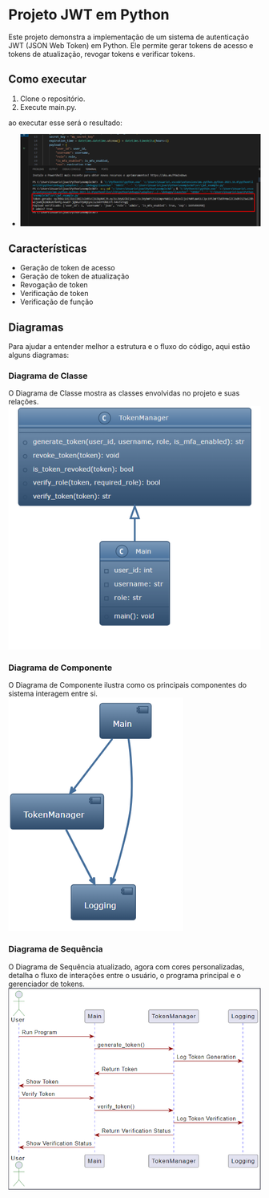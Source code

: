 # Projeto JWT em Python
Este projeto demonstra a implementação de um sistema de autenticação JWT (JSON Web Token) em Python. Ele permite gerar tokens de acesso e tokens de atualização, revogar tokens e verificar tokens.

## Como executar

1. Clone o repositório.
2. Execute main.py.

ao executar esse será o resultado:

- ![Alt text](Screenshot_1.png)

## Características
* Geração de token de acesso
* Geração de token de atualização
* Revogação de token
* Verificação de token
* Verificação de função

## Diagramas

Para ajudar a entender melhor a estrutura e o fluxo do código, aqui estão alguns diagramas:

### Diagrama de Classe
O Diagrama de Classe mostra as classes envolvidas no projeto e suas relações.
![Alt text](Screenshot_2.png)

### Diagrama de Componente
O Diagrama de Componente ilustra como os principais componentes do sistema interagem entre si.
![Alt text](Screenshot_3.png)

### Diagrama de Sequência
O Diagrama de Sequência atualizado, agora com cores personalizadas, detalha o fluxo de interações entre o usuário, o programa principal e o gerenciador de tokens.
![Alt text](Screenshot_4.png)
